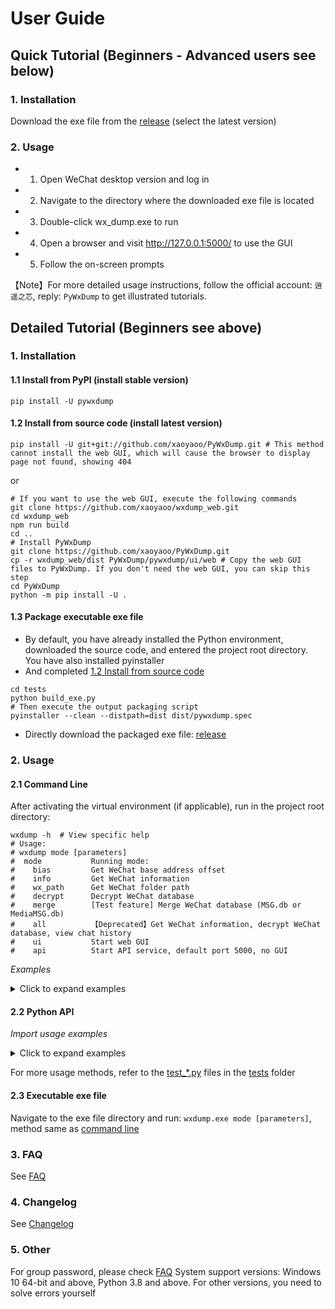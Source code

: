 # User Guide

## Quick Tutorial (Beginners - Advanced users see below)

### 1. Installation

Download the exe file from the [release](https://github.com/xaoyaoo/PyWxDump/releases) (select the latest version)

### 2. Usage

* 1. Open WeChat desktop version and log in
* 2. Navigate to the directory where the downloaded exe file is located
* 3. Double-click wx_dump.exe to run
* 4. Open a browser and visit http://127.0.0.1:5000/ to use the GUI
* 5. Follow the on-screen prompts

【Note】For more detailed usage instructions, follow the official account: `逍遥之芯`, reply: `PyWxDump` to get illustrated tutorials.

## Detailed Tutorial (Beginners see above)

### 1. Installation

#### 1.1 Install from PyPI (install stable version)

```shell script
pip install -U pywxdump
```

#### 1.2 Install from source code (install latest version)

```shell script
pip install -U git+git://github.com/xaoyaoo/PyWxDump.git # This method cannot install the web GUI, which will cause the browser to display page not found, showing 404
```

or

```shell script
# If you want to use the web GUI, execute the following commands
git clone https://github.com/xaoyaoo/wxdump_web.git
cd wxdump_web
npm run build
cd ..
# Install PyWxDump
git clone https://github.com/xaoyaoo/PyWxDump.git
cp -r wxdump_web/dist PyWxDump/pywxdump/ui/web # Copy the web GUI files to PyWxDump. If you don't need the web GUI, you can skip this step
cd PyWxDump
python -m pip install -U .
```

#### 1.3 Package executable exe file

* By default, you have already installed the Python environment, downloaded the source code, and entered the project root directory. You have also installed pyinstaller
* And completed [1.2 Install from source code](#12-install-from-source-code-install-latest-version)

```shell
cd tests
python build_exe.py
# Then execute the output packaging script
pyinstaller --clean --distpath=dist dist/pywxdump.spec
```

* Directly download the packaged exe file: [release](https://github.com/xaoyaoo/PyWxDump/releases)

### 2. Usage

#### 2.1 Command Line

After activating the virtual environment (if applicable), run in the project root directory:

```shell script
wxdump -h  # View specific help
# Usage: 
# wxdump mode [parameters]
#  mode           Running mode:
#    bias         Get WeChat base address offset
#    info         Get WeChat information
#    wx_path      Get WeChat folder path
#    decrypt      Decrypt WeChat database
#    merge        [Test feature] Merge WeChat database (MSG.db or MediaMSG.db)
#    all          【Deprecated】Get WeChat information, decrypt WeChat database, view chat history
#    ui           Start web GUI
#    api          Start API service, default port 5000, no GUI
```

*Examples*

<details>
<summary>Click to expand examples</summary>

The following are example commands:

##### Get WeChat base address offset

```bash
wxdump bias -h # View specific help
wxdump bias --mobile <phone number> --name <WeChat nickname> --account <WeChat account> [--key <key>] [--db_path <WeChat folder path of logged-in account>] [--WX_OFFS_path <WeChat version offset file path>]
```

##### Get WeChat information

```bash
wxdump info -h # View specific help
wxdump info [--WX_OFFS_path <WeChat version offset file path>]
```

##### Get WeChat folder path

```bash
wxdump wx_path -h # View specific help
wxdump wx_path [-r <required database name>] [-wf <WeChat Files path>] [-id <wxid_>] 
```

##### Decrypt WeChat database

```bash
wxdump decrypt -h # View specific help
wxdump decrypt -k <key> -i <database path (directory or file)> [-o <output path>]
```

##### Get WeChat information, decrypt database, view chat history with one command, open port 5000, access via browser to view chat history (supports access from other machines on local network)

```bash
wxdump all -h # 【Deprecated】View specific help
wxdump all
```

##### Start web GUI (follow the GUI prompts for usage)

```bash
wxdump ui -h # View specific help
wxdump ui
```

##### Start API service

```bash
wxdump api -h # View specific help
wxdump api
```

</details>

#### 2.2 Python API

*Import usage examples*

<details>
<summary>Click to expand examples</summary>

```python
# Use individual modules separately, return values are generally dictionaries, parameters refer to command line
from pywxdump import *

# ************************************************************************************************ #
# Get WeChat base address offset
args = {
    "mode": "bias",
    "mobile": "13800138000",  # Phone number
    "name": "WeChat nickname",  # WeChat nickname
    "account": "WeChat account",  # WeChat account
    "key": "key",  # Key (optional)
    "db_path": "WeChat folder path of logged-in account",  # WeChat folder path (optional)
    "WX_OFFS_path": "WeChat version offset file path"  # WeChat version offset file path (optional)
}
bias_addr = BiasAddr(args["account"], args["mobile"], args["name"], args["key"], args["db_path"])
result = bias_addr.run(True, args["WX_OFFS_path"])
# ************************************************************************************************ #
# Get WeChat information
wx_info = read_info(WX_OFFS, True)

# Get WeChat folder path
args = {
    "mode": "db_path",
    "require_list": "all",  # Required database name (optional)
    "wx_files": "WeChat Files",  # 'WeChat Files' path (optional)
    "wxid": "wxid_",  # wxid_, used to confirm user folder (optional)
}
user_dirs = get_wechat_db(args["require_list"], args["wx_files"], args["wxid"], True)
# ************************************************************************************************ #
# Decrypt WeChat database
args = {
    "mode": "decrypt",
    "key": "key",  # Key
    "db_path": "database path (directory or file)",  # Database path
    "out_path": "/path/to/decrypted"  # Output path (must be a directory) [default: decrypted folder in current path]
}
result = batch_decrypt(args["key"], args["db_path"], args["out_path"], True)
# ************************************************************************************************ #
```

</details>

For more usage methods, refer to the [test_*.py](../tests/) files in the [tests](../tests) folder

#### 2.3 Executable exe file

Navigate to the exe file directory and run: `wxdump.exe mode [parameters]`, method same as [command line](#21-command-line)

### 3. FAQ

See [FAQ](./FAQ.md)

### 4. Changelog

See [Changelog](./CHANGELOG.md)

### 5. Other

For group password, please check [FAQ](./FAQ.md)
System support versions: Windows 10 64-bit and above, Python 3.8 and above. For other versions, you need to solve errors yourself
